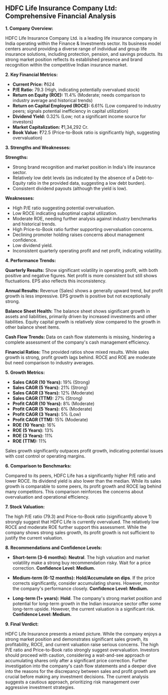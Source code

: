 ## HDFC Life Insurance Company Ltd: Comprehensive Financial Analysis

**1. Company Overview:**

HDFC Life Insurance Company Ltd. is a leading life insurance company in India operating within the Finance & Investments sector.  Its business model centers around providing a diverse range of individual and group life insurance solutions, including protection, pension, and savings products.  Its strong market position reflects its established presence and brand recognition within the competitive Indian insurance market.


**2. Key Financial Metrics:**

* **Current Price:** ₹624
* **P/E Ratio:** 79.3 (High, indicating potentially overvalued stock)
* **Return on Equity (ROE):** 11.4% (Moderate; needs comparison to industry average and historical trends)
* **Return on Capital Employed (ROCE):** 6.61% (Low compared to industry peers; signals potential inefficiency in capital utilization)
* **Dividend Yield:** 0.32% (Low; not a significant income source for investors)
* **Market Capitalization:** ₹1,34,292 Cr.
* **Book Value:** ₹72.5 (Price-to-Book ratio is significantly high, suggesting overvaluation)


**3. Strengths and Weaknesses:**

**Strengths:**

* Strong brand recognition and market position in India's life insurance sector.
* Relatively low debt levels (as indicated by the absence of a Debt-to-Equity ratio in the provided data, suggesting a low debt burden).
* Consistent dividend payouts (although the yield is low).

**Weaknesses:**

* High P/E ratio suggesting potential overvaluation.
* Low ROCE indicating suboptimal capital utilization.
* Moderate ROE, needing further analysis against industry benchmarks and historical trends.
* High Price-to-Book ratio further supporting overvaluation concerns.
* Declining promoter holding raises concerns about management confidence.
* Low dividend yield.
* Inconsistent quarterly operating profit and net profit, indicating volatility.


**4. Performance Trends:**

**Quarterly Results:** Show significant volatility in operating profit, with both positive and negative figures. Net profit is more consistent but still shows fluctuations.  EPS also reflects this inconsistency.

**Annual Results:**  Revenue (Sales) shows a generally upward trend, but profit growth is less impressive.  EPS growth is positive but not exceptionally strong.

**Balance Sheet Health:**  The balance sheet shows significant growth in assets and liabilities, primarily driven by increased investments and other liabilities.  Equity capital growth is relatively slow compared to the growth in other balance sheet items.

**Cash Flow Trends:**  Data on cash flow statements is missing, hindering a complete assessment of the company's cash management efficiency.

**Financial Ratios:**  The provided ratios show mixed results. While sales growth is strong, profit growth lags behind. ROCE and ROE are moderate but need comparison to industry averages.


**5. Growth Metrics:**

* **Sales CAGR (10 Years):** 19% (Strong)
* **Sales CAGR (5 Years):** 21% (Strong)
* **Sales CAGR (3 Years):** 12% (Moderate)
* **Sales CAGR (TTM):** 27% (Strong)
* **Profit CAGR (10 Years):** 8% (Moderate)
* **Profit CAGR (5 Years):** 6% (Moderate)
* **Profit CAGR (3 Years):** 5% (Low)
* **Profit CAGR (TTM):** 15% (Moderate)
* **ROE (10 Years):** 16%
* **ROE (5 Years):** 13%
* **ROE (3 Years):** 11%
* **ROE (TTM):** 11%

Sales growth significantly outpaces profit growth, indicating potential issues with cost control or operating margins.


**6. Comparison to Benchmarks:**

Compared to its peers, HDFC Life has a significantly higher P/E ratio and lower ROCE.  Its dividend yield is also lower than the median.  While its sales growth is comparable to some peers, its profit growth and ROCE lag behind many competitors.  This comparison reinforces the concerns about overvaluation and operational efficiency.


**7. Stock Valuation:**

The high P/E ratio (79.3) and Price-to-Book ratio (significantly above 1) strongly suggest that HDFC Life is currently overvalued.  The relatively low ROCE and moderate ROE further support this assessment.  While the company shows strong sales growth, its profit growth is not sufficient to justify the current valuation.


**8. Recommendations and Confidence Levels:**

* **Short-term (3-6 months):** **Neutral**.  The high valuation and market volatility make a strong buy recommendation risky.  Wait for a price correction.  **Confidence Level: Medium.**

* **Medium-term (6-12 months):** **Hold/Accumulate on dips**.  If the price corrects significantly, consider accumulating shares.  However, monitor the company's performance closely. **Confidence Level: Medium.**

* **Long-term (1+ years):** **Hold**.  The company's strong market position and potential for long-term growth in the Indian insurance sector offer some long-term upside.  However, the current valuation is a significant risk. **Confidence Level: Medium.**


**9. Final Verdict:**

HDFC Life Insurance presents a mixed picture.  While the company enjoys a strong market position and demonstrates significant sales growth, its profitability, ROCE, and current valuation raise serious concerns.  The high P/E ratio and Price-to-Book ratio strongly suggest overvaluation.  Investors should proceed with caution, considering a wait-and-see approach or accumulating shares only after a significant price correction.  Further investigation into the company's cash flow statements and a deeper dive into the reasons for the discrepancy between sales and profit growth are crucial before making any investment decisions.  The current analysis suggests a cautious approach, prioritizing risk management over aggressive investment strategies.

